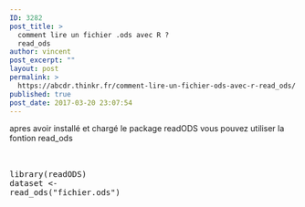 ```yaml
---
ID: 3282
post_title: >
  comment lire un fichier .ods avec R ?
  read_ods
author: vincent
post_excerpt: ""
layout: post
permalink: >
  https://abcdr.thinkr.fr/comment-lire-un-fichier-ods-avec-r-read_ods/
published: true
post_date: 2017-03-20 23:07:54
---
```

apres avoir installé et chargé le package readODS vous pouvez utiliser la fontion read_ods<br /><br /> <pre><br />library(readODS)<br />dataset &lt;- read_ods("fichier.ods")<br /><br /></pre>